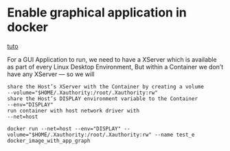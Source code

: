 # Enable graphical application in docker

[tuto](https://medium.com/@SaravSun/running-gui-applications-inside-docker-containers-83d65c0db110)

For a GUI Application to run, we need to have a XServer which is available as part of every Linux Desktop Environment, But within a Container we don’t have any XServer — so we will

    share the Host’s XServer with the Container by creating a volume
    --volume="$HOME/.Xauthority:/root/.Xauthority:rw"
    share the Host’s DISPLAY environment variable to the Container
    --env="DISPLAY"
    run container with host network driver with
    --net=host

```
docker run --net=host --env="DISPLAY" --volume="$HOME/.Xauthority:/root/.Xauthority:rw" --name test_e  docker_image_with_app_graph
```